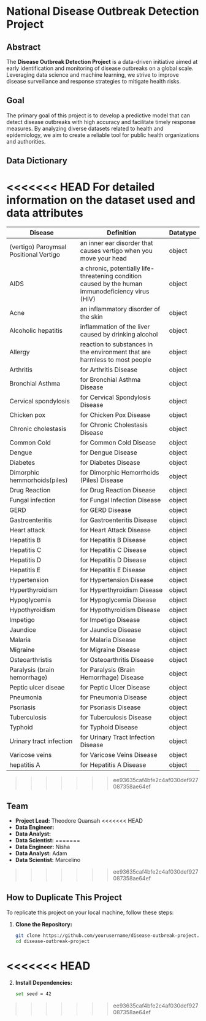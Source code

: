 # National Disease Outbreak Detection Project

## Abstract

The **Disease Outbreak Detection Project** is a data-driven initiative aimed at early identification and monitoring of disease outbreaks on a global scale. Leveraging data science and machine learning, we strive to improve disease surveillance and response strategies to mitigate health risks.

## Goal

The primary goal of this project is to develop a predictive model that can detect disease outbreaks with high accuracy and facilitate timely response measures. By analyzing diverse datasets related to health and epidemiology, we aim to create a reliable tool for public health organizations and authorities.

## Data Dictionary

<<<<<<< HEAD
For detailed information on the dataset used and data attributes
=======
| Disease                               | Definition                                           | Datatype |
|---------------------------------------|-----------------------------------------------------|----------|
| (vertigo) Paroymsal Positional Vertigo | an inner ear disorder that causes vertigo when you move your head                                 | object   |
| AIDS                                  | a chronic, potentially life-threatening condition caused by the human immunodeficiency virus (HIV)                                    | object   |
| Acne                                  | an inflammatory disorder of the skin                                    | object   |
| Alcoholic hepatitis                   | inflammation of the liver caused by drinking alcohol                     | object   |
| Allergy                               |  reaction to substances in the environment that are harmless to most people                                 | object   |
| Arthritis                             | for Arthritis Disease                                | object   |
| Bronchial Asthma                      | for Bronchial Asthma Disease                         | object   |
| Cervical spondylosis                  | for Cervical Spondylosis Disease                     | object   |
| Chicken pox                           | for Chicken Pox Disease                             | object   |
| Chronic cholestasis                   | for Chronic Cholestasis Disease                     | object   |
| Common Cold                           | for Common Cold Disease                             | object   |
| Dengue                                | for Dengue Disease                                  | object   |
| Diabetes                              | for Diabetes Disease                                | object   |
| Dimorphic hemmorhoids(piles)          | for Dimorphic Hemorrhoids (Piles) Disease           | object   |
| Drug Reaction                         | for Drug Reaction Disease                            | object   |
| Fungal infection                      | for Fungal Infection Disease                         | object   |
| GERD                                  | for GERD Disease                                     | object   |
| Gastroenteritis                       | for Gastroenteritis Disease                          | object   |
| Heart attack                          | for Heart Attack Disease                             | object   |
| Hepatitis B                           | for Hepatitis B Disease                             | object   |
| Hepatitis C                           | for Hepatitis C Disease                             | object   |
| Hepatitis D                           | for Hepatitis D Disease                             | object   |
| Hepatitis E                           | for Hepatitis E Disease                             | object   |
| Hypertension                          | for Hypertension Disease                            | object   |
| Hyperthyroidism                       | for Hyperthyroidism Disease                         | object   |
| Hypoglycemia                          | for Hypoglycemia Disease                            | object   |
| Hypothyroidism                        | for Hypothyroidism Disease                          | object   |
| Impetigo                             | for Impetigo Disease                               | object   |
| Jaundice                              | for Jaundice Disease                                | object   |
| Malaria                               | for Malaria Disease                                 | object   |
| Migraine                              | for Migraine Disease                                | object   |
| Osteoarthristis                       | for Osteoarthritis Disease                          | object   |
| Paralysis (brain hemorrhage)          | for Paralysis (Brain Hemorrhage) Disease           | object   |
| Peptic ulcer diseae                   | for Peptic Ulcer Disease                            | object   |
| Pneumonia                             | for Pneumonia Disease                               | object   |
| Psoriasis                             | for Psoriasis Disease                               | object   |
| Tuberculosis                          | for Tuberculosis Disease                            | object   |
| Typhoid                               | for Typhoid Disease                                 | object   |
| Urinary tract infection               | for Urinary Tract Infection Disease                  | object   |
| Varicose veins                         | for Varicose Veins Disease                          | object   |
| hepatitis A                           | for Hepatitis A Disease                            | object   |





>>>>>>> ee93635caf4bfe2c4af030def927087358ae64ef

## Team

- **Project Lead:** Theodore Quansah
<<<<<<< HEAD
- **Data Engineer:** 
- **Data Analyst:** 
- **Data Scientist:** 
=======
- **Data Engineer:** Nisha
- **Data Analyst:** Adam
- **Data Scientist:** Marcelino
>>>>>>> ee93635caf4bfe2c4af030def927087358ae64ef

## How to Duplicate This Project

To replicate this project on your local machine, follow these steps:

1. **Clone the Repository:**
   ```bash on Windows
   git clone https://github.com/yourusername/disease-outbreak-project.git
   cd disease-outbreak-project
<<<<<<< HEAD
=======
2. **Install Dependencies:**
   ```bash on Windows
   set seed = 42
   
>>>>>>> ee93635caf4bfe2c4af030def927087358ae64ef
   

